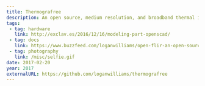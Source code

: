 ```yaml
---
title: Thermografree
description: An open source, medium resolution, and broadband thermal imaging camera.
tags:
 - tag: hardware
   link: http://exclav.es/2016/12/16/modeling-part-openscad/
 - tag: docs
   link: https://www.buzzfeed.com/loganwilliams/open-flir-an-open-source-broadband-thermal-camera
 - tag: photography
   link: /misc/selfie.gif
date: 2017-02-20
year: 2017
externalURL: https://github.com/loganwilliams/thermografree
---
```


